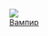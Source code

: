 ![](/books/sf_horror/Джордж%20Гордон%20Байрон/Вампир.jpg)  
[Вампир](/books/sf_horror/Джордж%20Гордон%20Байрон/Вампир)